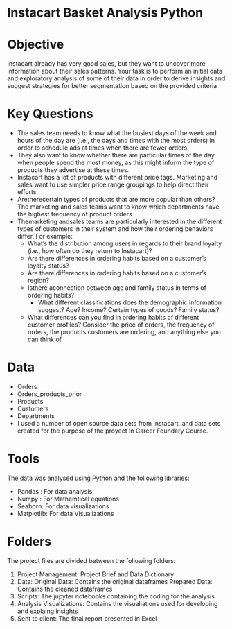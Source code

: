 # Instacart Basket Analysis Python

# Objective
Instacart already has very good sales, but they
 want to uncover more information about their sales patterns. Your task is to
 perform an initial data and exploratory analysis of some of their data in order
 to derive insights and suggest strategies for better segmentation based on
 the provided criteria

 # Key Questions
 - The sales team needs to know what the busiest days of the week and hours of the
 day are (i.e., the days and times with the most orders) in order to schedule ads at
 times when there are fewer orders.
- They also want to know whether there are particular times of the day when people
 spend the most money, as this might inform the type of products they advertise at
 these times.
- Instacart has a lot of products with different price tags. Marketing and sales want to
 use simpler price range groupings to help direct their efforts.
 - Aretherecertain types of products that are more popular than others? The marketing
 and sales teams want to know which departments have the highest frequency of
 product orders 
 - Themarketing andsales teams are particularly interested in the different types of
 customers in their system and how their ordering behaviors differ. For example:
     - What’s the distribution among users in regards to their brand loyalty (i.e., how
      often do they return to Instacart)?
    - Are there differences in ordering habits based on a customer’s loyalty status?
    - Are there differences in ordering habits based on a customer’s region?
    - Isthere aconnection between age and family status in terms of ordering
      habits?
      - What different classifications does the demographic information suggest?
     Age? Income? Certain types of goods? Family status?
    - What differences can you find in ordering habits of different customer
      profiles? Consider the price of orders, the frequency of orders, the products
      customers are ordering, and anything else you can think of

# Data
- Orders 
- Orders_products_prior
- Products
- Customers
- Departments
- I used a number of open source data sets from Instacart, and data sets created for the purpose of the proyect In Career Foundary Course.

# Tools
 The data was analysed using Python and the following libraries:
 - Pandas : For data analysis
 - Numpy : For Mathemtical equations
- Seaborn: For data visualizations
 - Matplotlib: For data Visualizations

# Folders
The project files are divided between the following folders:
1. Project Management: Project Brief and Data Dictionary 
2. Data: 
   Original Data: Contains the original dataframes
   Prepared Data: Contains the cleaned dataframes 
3. Scripts: The jupyter notebooks containing the coding for the analysis
4. Analysis
   Visualizations: Contains the visualiations used for developing and explaing insights
5. Sent to client: The final report presented in Excel


 
